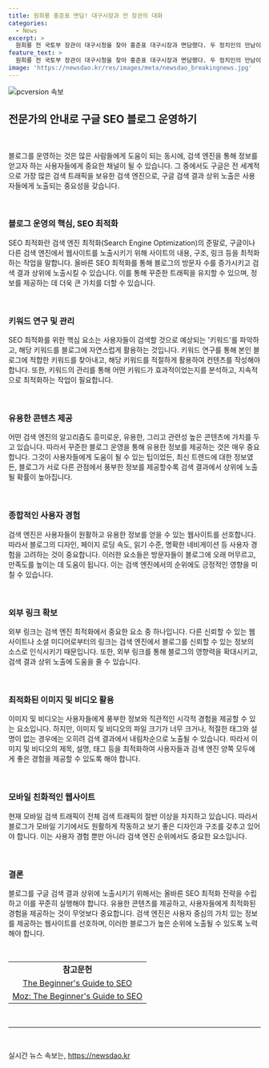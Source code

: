 ```yaml
---
title: 원희룡 홍준표 면담! 대구시장과 전 장관의 대화
categories:
  - News
excerpt: >
  원희룡 전 국토부 장관이 대구시청을 찾아 홍준표 대구시장과 면담했다. 두 정치인의 만남이 화제를 모으고 있다.
feature_text: >
  원희룡 전 국토부 장관이 대구시청을 찾아 홍준표 대구시장과 면담했다. 두 정치인의 만남이 화제를 모으고 있다.
image: 'https://newsdao.kr/res/images/meta/newsdao_breakingnews.jpg'
---
```


<p><img src="https://newsdao.kr/res/images/meta/newsdao_breakingnews.jpg" alt="pcversion 속보" /></p>

<h2 data-ke-size="size26">전문가의 안내로 구글 SEO 블로그 운영하기</h2>

<p data-ke-size="size16">&nbsp;</p>

<p data-ke-size="size16">블로그를 운영하는 것은 많은 사람들에게 도움이 되는 동시에, 검색 엔진을 통해 정보를 얻고자 하는 사용자들에게 중요한 채널이 될 수 있습니다. 그 중에서도 구글은 전 세계적으로 가장 많은 검색 트래픽을 보유한 검색 엔진으로, 구글 검색 결과 상위 노출은 사용자들에게 노출되는 중요성을 갖습니다.</p>

<p data-ke-size="size16">&nbsp;</p>

<h3>블로그 운영의 핵심, SEO 최적화</h3>

<p data-ke-size="size16">SEO 최적화란 검색 엔진 최적화(Search Engine Optimization)의 준말로, 구글이나 다른 검색 엔진에서 웹사이트를 노출시키기 위해 사이트의 내용, 구조, 링크 등을 최적화하는 작업을 말합니다. 올바른 SEO 최적화를 통해 블로그의 방문자 수를 증가시키고 검색 결과 상위에 노출시킬 수 있습니다. 이를 통해 꾸준한 트래픽을 유지할 수 있으며, 정보를 제공하는 데 더욱 큰 가치를 더할 수 있습니다.</p>

<p data-ke-size="size16">&nbsp;</p>

<h3>키워드 연구 및 관리</h3>

<p data-ke-size="size16">SEO 최적화를 위한 핵심 요소는 사용자들이 검색할 것으로 예상되는 '키워드'를 파악하고, 해당 키워드를 블로그에 자연스럽게 활용하는 것입니다. 키워드 연구를 통해 본인 블로그에 적합한 키워드를 찾아내고, 해당 키워드를 적절하게 활용하여 컨텐츠를 작성해야 합니다. 또한, 키워드의 관리를 통해 어떤 키워드가 효과적이었는지를 분석하고, 지속적으로 최적화하는 작업이 필요합니다.</p>

<p data-ke-size="size16">&nbsp;</p>

<h3>유용한 콘텐츠 제공</h3>

<p data-ke-size="size16">어떤 검색 엔진의 알고리즘도 흥미로운, 유용한, 그리고 관련성 높은 콘텐츠에 가치를 두고 있습니다. 따라서 꾸준한 블로그 운영을 통해 유용한 정보를 제공하는 것은 매우 중요합니다. 그것이 사용자들에게 도움이 될 수 있는 팁이었든, 최신 트렌드에 대한 정보였든, 블로그가 서로 다른 관점에서 풍부한 정보를 제공할수록 검색 결과에서 상위에 노출될 확률이 높아집니다.</p>

<p data-ke-size="size16">&nbsp;</p>

<h3>종합적인 사용자 경험</h3>

<p data-ke-size="size16">검색 엔진은 사용자들이 원활하고 유용한 정보를 얻을 수 있는 웹사이트를 선호합니다. 따라서 블로그의 디자인, 페이지 로딩 속도, 읽기 수준, 명확한 네비게이션 등 사용자 경험을 고려하는 것이 중요합니다. 이러한 요소들은 방문자들이 블로그에 오래 머무르고, 만족도를 높이는 데 도움이 됩니다. 이는 검색 엔진에서의 순위에도 긍정적인 영향을 미칠 수 있습니다.</p>

<p data-ke-size="size16">&nbsp;</p>

<h3>외부 링크 확보</h3>

<p data-ke-size="size16">외부 링크는 검색 엔진 최적화에서 중요한 요소 중 하나입니다. 다른 신뢰할 수 있는 웹사이트나 소셜 미디어로부터의 링크는 검색 엔진에서 블로그를 신뢰할 수 있는 정보의 소스로 인식시키기 때문입니다. 또한, 외부 링크를 통해 블로그의 영향력을 확대시키고, 검색 결과 상위 노출에 도움을 줄 수 있습니다.</p>

<p data-ke-size="size16">&nbsp;</p>

<h3>최적화된 이미지 및 비디오 활용</h3>

<p data-ke-size="size16">이미지 및 비디오는 사용자들에게 풍부한 정보와 직관적인 시각적 경험을 제공할 수 있는 요소입니다. 하지만, 이미지 및 비디오의 파일 크기가 너무 크거나, 적절한 태그와 설명이 없는 경우에는 오히려 검색 결과에서 내림차순으로 노출될 수 있습니다. 따라서 이미지 및 비디오의 제목, 설명, 태그 등을 최적화하여 사용자들과 검색 엔진 양쪽 모두에게 좋은 경험을 제공할 수 있도록 해야 합니다.</p>

<p data-ke-size="size16">&nbsp;</p>

<h3>모바일 친화적인 웹사이트</h3>

<p data-ke-size="size16">현재 모바일 검색 트래픽이 전체 검색 트래픽의 절반 이상을 차지하고 있습니다. 따라서 블로그가 모바일 기기에서도 원활하게 작동하고 보기 좋은 디자인과 구조를 갖추고 있어야 합니다. 이는 사용자 경험 뿐만 아니라 검색 엔진 순위에서도 중요한 요소입니다.</p>

<p data-ke-size="size16">&nbsp;</p>

<h3>결론</h3>

<p data-ke-size="size16">블로그를 구글 검색 결과 상위에 노출시키기 위해서는 올바른 SEO 최적화 전략을 수립하고 이를 꾸준히 실행해야 합니다. 유용한 콘텐츠를 제공하고, 사용자들에게 최적화된 경험을 제공하는 것이 무엇보다 중요합니다. 검색 엔진은 사용자 중심의 가치 있는 정보를 제공하는 웹사이트를 선호하며, 이러한 블로그가 높은 순위에 노출될 수 있도록 노력해야 합니다.</p>

<p data-ke-size="size16">&nbsp;</p>

<table>
    <tbody>
        <tr>
            <td style="text-align: center; height: 17px;"><b>참고문헌</b></td>
        </tr>
        <tr>
            <td style="text-align: center; height: 17px;"><a href="https://www.searchenginejournal.com/seo-guide/">The Beginner's Guide to SEO</a></td>
        </tr>
        <tr>
            <td style="text-align: center; height: 17px;"><a href="https://moz.com/beginners-guide-to-seo">Moz: The Beginner's Guide to SEO</a></td>
        </tr>
    </tbody>
</table>

<p data-ke-size="size16">&nbsp;</p>

<hr>

<p data-ke-size="size16">&nbsp;</p>
실시간 뉴스 속보는, <a href="https://newsdao.kr" rel="dofollow">https://newsdao.kr</a>


